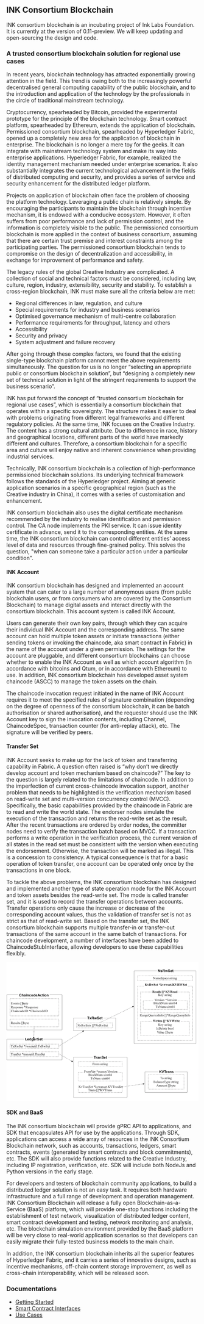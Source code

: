 ## INK Consortium Blockchain

INK consortium blockchain is an incubating project of Ink Labs Foundation. It is currently at the version of 0.11-preview. We will keep updating and open-sourcing the design and code.

### A trusted consortium blockchain solution for regional use cases

In recent years, blockchain technology has attracted exponentially growing attention in the field. This trend is owing both to the increasingly powerful decentralised general computing capability of the public blockchain, and to the introduction and application of the technology by the professionals in the circle of traditional mainstream technology.

Cryptocurrency, spearheaded by Bitcoin, provided the experimental prototype for the principle of the blockchain technology. Smart contract platform, spearheaded by Ethereum, extends the application of blockchain. Permissioned consortium blockchain, spearheaded by Hyperledger Fabric, opened up a completely new area for the application of blockchain in enterprise. The blockchain is no longer a mere toy for the geeks. It can integrate with mainstream technology system and make its way into enterprise applications. Hyperledger Fabric, for example, realized the identity management mechanism needed under enterprise scenarios. It also substantially integrates the current technological advancement in the fields of distributed computing and security, and provides a series of service and security enhancement for the distributed ledger platform.

Projects on application of blockchain often face the problem of choosing the platform technology. Leveraging a public chain is relatively simple. By encouraging the participants to maintain the blockchain through incentive mechanism, it is endowed with a conducive ecosystem. However, it often suffers from poor performance and lack of permission control, and the information is completely visible to the public. The permissioned consortium blockchain is more applied in the context of business consortium, assuming that there are certain trust premise and interest constraints among the participating parties. The permissioned consortium blockchain tends to compromise on the design of decentralization and accessibility, in exchange for improvement of performance and safety.

The legacy rules of the global Creative Industry are complicated. A collection of social and technical factors must be considered, including law, culture, region, industry, extensibility, security and stability. To establish a cross-region blockchain, INK must make sure all the criteria below are met:

* Regional differences in law, regulation, and culture
* Special requirements for industry and business scenarios
* Optimised governance mechanism of multi-centre collaboration
* Performance requirements for throughput, latency and others
* Accessibility
* Security and privacy
* System adjustment and failure recovery

After going through these complex factors, we found that the existing single-type blockchain platform cannot meet the above requirements simultaneously. The question for us is no longer “selecting an appropriate public or consortium blockchain solution”, but “designing a completely new set of technical solution in light of the stringent requirements to support the business scenario”.

INK has put forward the concept of “trusted consortium blockchain for regional use cases”, which is essentially a consortium blockchain that operates within a specific sovereignty. The structure makes it easier to deal with problems originating from different legal frameworks and different regulatory policies. At the same time, INK focuses on the Creative Industry. The content has a strong cultural attribute. Due to difference in race, history and geographical locations, different parts of the world have markedly different and cultures. Therefore, a consortium blockchain for a specific area and culture will enjoy native and inherent convenience when providing industrial services.

Technically, INK consortium blockchain is a collection of high-performance permissioned blockchain solutions. Its underlying technical framework follows the standards of the Hyperledger project. Aiming at generic application scenarios in a specific geographical region (such as the Creative industry in China), it comes with a series of customisation and enhancement.

INK consortium blockchain also uses the digital certificate mechanism recommended by the industry to realise identification and permission control. The CA node implements the PKI service. It can issue identity certificate in advance, send it to the corresponding entities. At the same time, the INK consortium blockchain can control different entities’ access level of data and resources through fine-grained policy. This solves the question, "when can someone take a particular action under a particular condition".

#### INK Account

INK consortium blockchain has designed and implemented an account system that can cater to a large number of anonymous users (from public blockchain users, or from consumers who are covered by the Consortium Blockchain) to manage digital assets and interact directly with the consortium blockchain. This account system is called INK Account.

Users can generate their own key pairs, through which they can acquire their individual INK Account and the corresponding address. The same account can hold multiple token assets or initiate transactions (either sending tokens or invoking the chaincode, aka smart contract in Fabric) in the name of the account under a given permission. The settings for the account are pluggable, and different consortium blockchains can choose whether to enable the INK Account as well as which account algorithm (in accordance with bitcoins and Qtum, or in accordance with Ethereum) to use. In addition, INK consortium blockchain has developed asset system chaincode (ASCC) to manage the token assets on the chain.

The chaincode invocation request initiated in the name of INK Account requires it to meet the specified rules of signature combination (depending on the degree of openness of the consortium blockchain, it can be batch authorisation or shared authorisation), and the requester should use the INK Account key to sign the invocation contents, including Channel, ChaincodeSpec, transaction counter (for anti-replay attack), etc. The signature will be verified by peers.

#### Transfer Set

INK Account seeks to make up for the lack of token and transferring capability in Fabric. A question often raised is “why don’t we directly develop account and token mechanism based on chaincode?” The key to the question is largely related to the limitations of chaincode. In addition to the imperfection of current cross-chaincode invocation support, another problem that needs to be highlighted is the verification mechanism based on read-write set and multi-version concurrency control (MVCC). Specifically, the basic capabilities provided by the chaincode in Fabric are to read and write the world state. The endorser nodes simulate the execution of the transaction and returns the read-write set as the result. After the recent transactions are ordered by order nodes, the committer nodes need to verify the transaction batch based on MVCC. If a transaction performs a write operation in the verification process, the current version of all states in the read set must be consistent with the version when executing the endorsement. Otherwise, the transaction will be marked as illegal. This is a concession to consistency. A typical consequence is that for a basic operation of token transfer, one account can be operated only once by the transactions in one block.

To tackle the above problems, the INK consortium blockchain has designed and implemented another type of state operation mode for the INK Account and token assets besides the read-write set. The mode is called transfer set, and it is used to record the transfer operations between accounts. Transfer operations only cause the increase or decrease of the corresponding account values, thus the validation of transfer set is not as strict as that of read-write set. Based on the transfer set, the INK consortium blockchain supports multiple transfer-in or transfer-out transactions of the same account in the same batch of transactions. For chaincode development, a number of interfaces have been added to ChaincodeStubInterface, allowing developers to use these capabilities flexibly.

![transfer_set](docs/images/transet.png)

#### SDK and BaaS

The INK consortium blockchain will provide gPRC API to applications, and SDK that encapsulates API for use by the applications. Through SDK, applications can access a wide array of resources in the INK Consortium Blockchain network, such as accounts, transactions, ledgers, smart contracts, events (generated by smart contracts and block commitments), etc. The SDK will also provide functions related to the Creative Industry, including IP registration, verification, etc. SDK will include both NodeJs and Python versions in the early stage.

For developers and testers of blockchain community applications, to build a distributed ledger solution is not an easy task. It requires both hardware infrastructure and a full range of development and operation management. INK Consortium Blockchain will release a fully open Blockchain-as-a-Service (BaaS) platform, which will provide one-stop functions including the establishment of test network, visualization of distributed ledger content, smart contract development and testing, network monitoring and analysis, etc. The blockchain simulation environment provided by the BaaS platform will be very close to real-world application scenarios so that developers can easily migrate their fully-tested business models to the main chain.

In addition, the INK consortium blockchain inherits all the superior features of Hyperledger Fabric, and it carries a series of innovative designs, such as incentive mechanisms, off-chain content storage improvement, as well as cross-chain interoperability, which will be released soon.

### Documentations

* [Getting Started](docs/getting-started.md)
* [Smart Contract Interfaces](docs/chaincode_interfaces.md)
* [Use Cases](docs/usecases.md)
